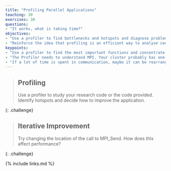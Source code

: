 ```yaml
---
title: "Profiling Parallel Applications"
teaching: 30
exercises: 30
questions:
- "It works, what is taking time?"
objectives:
- "Use a profiler to find bottlenecks and hotspots and diagnose problems."
- "Reinforce the idea that profiling is an efficient way to analyse code."
keypoints:
- "Use a profiler to find the most important functions and concentrate on those."
- "The Profiler needs to understand MPI. Your cluster probably has one."
- "If a lot of time is spent in communication, maybe it can be rearranged."
---
```


> ## Profiling
>
> Use a profiler to study your research code or the code provided.
> Identify hotspots and decide how to improve the application.
>
{: .challenge}

> ## Iterative Improvement
>
> Try changing the location of the call to MPI_Send. How does this affect performance?
>
{: .challenge}

{% include links.md %}

